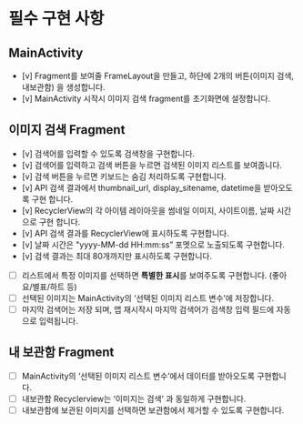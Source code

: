 
# 필수 구현 사항
## MainActivity
- [v] Fragment를 보여줄 FrameLayout을 만들고, 하단에 2개의 버튼(이미지 검색, 내보관함) 을 생성합니다.
- [v] MainActivity 시작시 이미지 검색 fragment를 초기화면에 설정합니다.

## 이미지 검색 Fragment
- [v]  검색어를 입력할 수 있도록 검색창을 구현합니다.
- [v]  검색어를 입력하고 검색 버튼을 누르면 검색된 이미지 리스트를 보여줍니다.
- [v]  검색 버튼을 누르면 키보드는 숨김 처리하도록 구현합니다.
- [v]  API 검색 결과에서 thumbnail_url, display_sitename, datetime을 받아오도록 구현 합니다.
- [v]  RecyclerView의 각 아이템 레이아웃을 썸네일 이미지, 사이트이름, 날짜 시간 으로 구현 합니다.
- [v]  API 검색 결과를 RecyclerView에 표시하도록 구현합니다.
- [v]  날짜 시간은 "yyyy-MM-dd HH:mm:ss” 포멧으로 노출되도록 구현합니다.
- [v]  검색 결과는 최대 80개까지만 표시하도록 구현합니다.
- [ ]  리스트에서 특정 이미지를 선택하면 **특별한 표시**를 보여주도록 구현합니다. (좋아요/별표/하트 등)
- [ ]  선택된 이미지는 MainActivity의 ‘선택된 이미지 리스트 변수’에 저장합니다.
- [ ]  마지막 검색어는 저장 되며, 앱 재시작시 마지막 검색어가 검색창 입력 필드에 자동으로 입력됩니다.

## 내 보관함 Fragment
- [ ]  MainActivity의 ‘선택된 이미지 리스트 변수’에서 데이터를 받아오도록 구현합니다.
- [ ]  내보관함 Recyclerview는 ‘이미지는 검색’ 과 동일하게 구현합니다.
- [ ]  내보관함에 보관된 이미지를 선택하면 보관함에서 제거할 수 있도록 구현합니다.